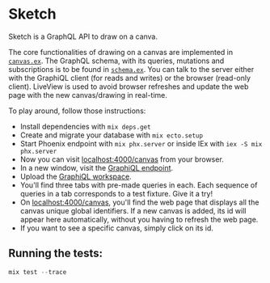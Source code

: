 # Sketch

Sketch is a GraphQL API to draw on a canva. 

The core functionalities of drawing on a canvas are implemented in [`canvas.ex`](lib/sketch/domain_models/canvas/canvas.ex).
The GraphQL schema, with its queries, mutations and subscriptions is to be found in [`schema.ex`](lib/sketch_web/graphql/schema/schema.ex).
You can talk to the server either with the GraphiQL client (for reads and writes) or the browser (read-only client). LiveView is used to avoid browser refreshes and update the web page with the new canvas/drawing in real-time.

To play around, follow those instructions:

  * Install dependencies with `mix deps.get`
  * Create and migrate your database with `mix ecto.setup`
  * Start Phoenix endpoint with `mix phx.server` or inside IEx with `iex -S mix phx.server`
  * Now you can visit [localhost:4000/canvas](http://localhost:4000/canvas) from your browser.
  * In a new window, visit the [GraphiQL endpoint](http://localhost:4000/api/raphiql).
  * Upload the [GraphiQL workspace](graphiql-workspace-2021-11-15-19-02-33.json).
  * You'll find three tabs with pre-made queries in each. Each sequence of queries in a tab corresponds to a test fixture. Give it a try!
  * On [localhost:4000/canvas](http://localhost:4000/canvas), you'll find the web page that displays all the canvas unique global identifiers. If a new canvas is added, its id will appear here automatically, without you having to refresh the web page.
  * If you want to see a specific canvas, simply click on its id. 


## Running the tests:
```elixir
mix test --trace
```
